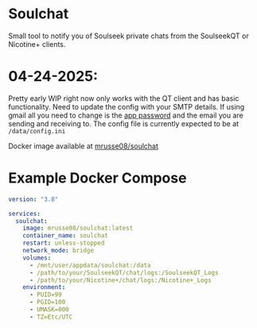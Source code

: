 # Soulchat
Small tool to notify you of Soulseek private chats from the SoulseekQT or Nicotine+ clients.

# 04-24-2025: 
Pretty early WIP right now only works with the QT client and has basic functionality.
Need to update the config with your SMTP details. If using gmail all you need to change is the [app password](https://myaccount.google.com/apppasswords) and
the email you are sending and receiving to. The config file is currently expected to be at `/data/config.ini`

Docker image available at [mrusse08/soulchat](https://hub.docker.com/repository/docker/mrusse08/soulchat/general)

# Example Docker Compose

```yml
version: "3.8"

services:
  soulchat:
    image: mrusse08/soulchat:latest
    container_name: soulchat
    restart: unless-stopped
    network_mode: bridge
    volumes:
      - /mnt/user/appdata/soulchat:/data
      - /path/to/your/SoulseekQT/chat/logs:/SoulseekQT_Logs
      - /path/to/your/Nicotine+/chat/logs:/Nicotine+_Logs
    environment:
      - PUID=99
      - PGID=100
      - UMASK=000
      - TZ=Etc/UTC
```
